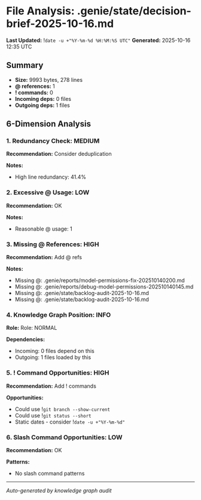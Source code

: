 # File Analysis: .genie/state/decision-brief-2025-10-16.md
**Last Updated:** !`date -u +"%Y-%m-%d %H:%M:%S UTC"`
**Generated:** 2025-10-16 12:35 UTC

## Summary

- **Size:** 9993 bytes, 278 lines
- **@ references:** 1
- **! commands:** 0
- **Incoming deps:** 0 files
- **Outgoing deps:** 1 files

## 6-Dimension Analysis

### 1. Redundancy Check: MEDIUM

**Recommendation:** Consider deduplication

**Notes:**
- High line redundancy: 41.4%

### 2. Excessive @ Usage: LOW

**Recommendation:** OK

**Notes:**
- Reasonable @ usage: 1

### 3. Missing @ References: HIGH

**Recommendation:** Add @ refs

**Notes:**
- Missing @: .genie/reports/model-permissions-fix-202510140200.md
- Missing @: .genie/reports/debug-model-permissions-202510140145.md
- Missing @: .genie/state/backlog-audit-2025-10-16.md
- Missing @: .genie/state/backlog-audit-2025-10-16.md

### 4. Knowledge Graph Position: INFO

**Role:** Role: NORMAL

**Dependencies:**
- Incoming: 0 files depend on this
- Outgoing: 1 files loaded by this

### 5. ! Command Opportunities: HIGH

**Recommendation:** Add ! commands

**Opportunities:**
- Could use !`git branch --show-current`
- Could use !`git status --short`
- Static dates - consider !`date -u +"%Y-%m-%d"`

### 6. Slash Command Opportunities: LOW

**Recommendation:** OK

**Patterns:**
- No slash command patterns

---

*Auto-generated by knowledge graph audit*
